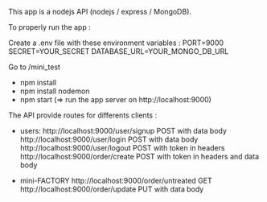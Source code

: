 This app is a nodejs API (nodejs / express / MongoDB).

To properly run the app :

Create a .env file with these environment variables :
PORT=9000
SECRET=YOUR_SECRET
DATABASE_URL=YOUR_MONGO_DB_URL


Go to /mini_test
- npm install
- npm install nodemon
- npm start (=> run the app server on http://localhost:9000)

<!-- Go to /earthcube/client
- npm install
- npm start (=> run the app frontend on http://localhost:3000)
 -->

The API provide routes for differents clients :
- users:
http://localhost:9000/user/signup POST with data body
http://localhost:9000/user/login POST with data body
http://localhost:9000/user/logout POST with token in headers
http://localhost:9000/order/create POST with token in headers and data body

- mini-FACTORY
http://localhost:9000/order/untreated GET
http://localhost:9000/order/update PUT with data body
